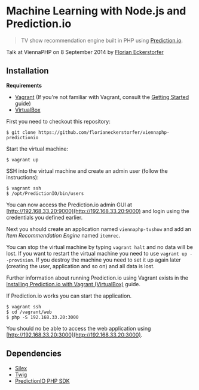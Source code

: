 Machine Learning with Node.js and Prediction.io
===============================================

> TV show recommendation engine built in PHP using [Prediction.io](http://prediction.io).

Talk at ViennaPHP on 8 September 2014 by [Florian Eckerstorfer](http://florian.ec)


Installation
------------

**Requirements**

- [Vagrant](http://www.vagrantup.com) (If you're not familiar with Vagrant, consult the [Getting Started](http://docs.vagrantup.com/v2/getting-started/index.html) guide)
- [VirtualBox](https://www.virtualbox.org)

First you need to checkout this repository:

```shell
$ git clone https://github.com/florianeckerstorfer/viennaphp-predictionio
```

Start the virtual machine:

```shell
$ vagrant up
```

SSH into the virtual machine and create an admin user (follow the instructions):

```shell
$ vagrant ssh
$ /opt/PredictionIO/bin/users
```

You can now access the Prediction.io admin GUI at [http://192.168.33.20:9000](http://192.168.33.20:9000) and login using the credentials you defined earlier.

Next you should create an application named `viennaphp-tvshow` and add an *Item Recommendation Engine* named `itemrec`.

You can stop the virtual machine by typing `vagrant halt` and no data will be lost. If you want to restart the virtual machine you need to use `vagrant up --provision`. If you destroy the machine you need to set it up again later (creating the user, application and so on) and all data is lost.

Further information about running Prediction.io using Vagrant exists in the [Installing Prediction.io with Vagrant (VirtualBox)](http://docs.prediction.io/current/installation/install-predictionio-with-virtualbox-vagrant.html) guide.

If Prediction.io works you can start the application.

```shell
$ vagrant ssh
$ cd /vagrant/web
$ php -S 192.168.33.20:3000
```

You should no be able to access the web application using [http://192.168.33.20:3000](http://192.168.33.20:3000).


Dependencies
------------

- [Silex](http://silex.sensiolabs.org)
- [Twig](http://twig.sensiolabs.org)
- [PredictionIO PHP SDK](https://github.com/PredictionIO/PredictionIO-PHP-SDK)
